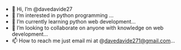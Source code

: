 - 👋 Hi, I’m @davedavide27
- 👀 I’m interested in python programming ...
- 🌱 I’m currently learning python web development...
- 💞️ I’m looking to collaborate on anyone with knowledge on web development...
- 📫 How to reach me just email mi at @davedavide271@gmail.com...

<!---
davedavide27/davedavide27 is a ✨ special ✨ repository because its `README.md` (this file) appears on your GitHub profile.
You can click the Preview link to take a look at your changes.
--->
